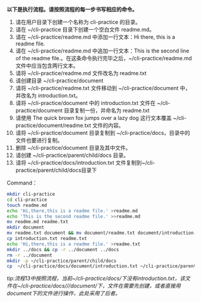**以下是执行流程。请按照流程的每一步书写相应的命令。**

 1. 请在用户目录下创建一个名称为 cli-practice 的目录。
 2. 请在 ~/cli-practice 目录下创建一个空白文件 readme.md。
 3. 请在 ~/cli-practice/readme.md 中添加一行文本：Hi there, this is a readme file.
 4. 请在 ~/cli-practice/readme.md 中追加一行文本：This is the second line of the readme file.。在这条命令执行完毕之后，~/cli-practice/readme.md 文件中应当包含两行文本。
 5. 请将 ~/cli-practice/readme.md 文件改名为 readme.txt
 6. 请创建目录 ~/cli-practice/document
 7. 请将 ~/cli-practice/readme.txt 文件移动到 ~/cli-practice/document 中，并改名为 introduction.txt。
 8. 请将 ~/cli-practice/document 中的 introduction.txt 文件在 ~/cli-practice/document 目录复制一份，并命名为 readme.txt
 9. 请使用 The quick brown fox jumps over a lazy dog 这行文本覆盖 ~/cli-practice/document/readme.txt 文件的内容。
 10. 请将 ~/cli-practice/document 目录复制到 ~/cli-practice/docs，目录中的文件也要进行复制。
 11. 删除 ~/cli-practice/document 目录及其中文件。
 12. 请创建 ~/cli-practice/parent/child/docs 目录。
 13. 请将 ~/cli-practice/docs/introduction.txt 文件复制到~/cli-practice/parent/child/docs目录下

Command：
```bash
mkdir cli-practice
cd cli-practice
touch readme.md
echo 'Hi,there,this is a readme file.' >readme.md
echo 'This is the second readme file.' >>readme.md
mv readme.md readme.txt
mkdir document
mv readme.txt document && mv document/readme.txt document/introduction.txt
cp introduction.txt readme.txt
echo 'Hi,there,this is a readme file.' >readme.txt
mkdir ../docs && cp -r ../document ../docs
rm -r ../document
mkdir -p ~/cli-practice/parent/child/docs
cp  ~/cli-practice/docs/document/introduction.txt ~/cli-practice/parent/child/docs
```

*tip:流程13中按照流程，当前~/cli-practice/docs/下没有introduction.txt，该文件在~/cli-practice/docs///document/下，文件在需要先创建，或者直接用document下的文件进行操作，此处采用了后者。*